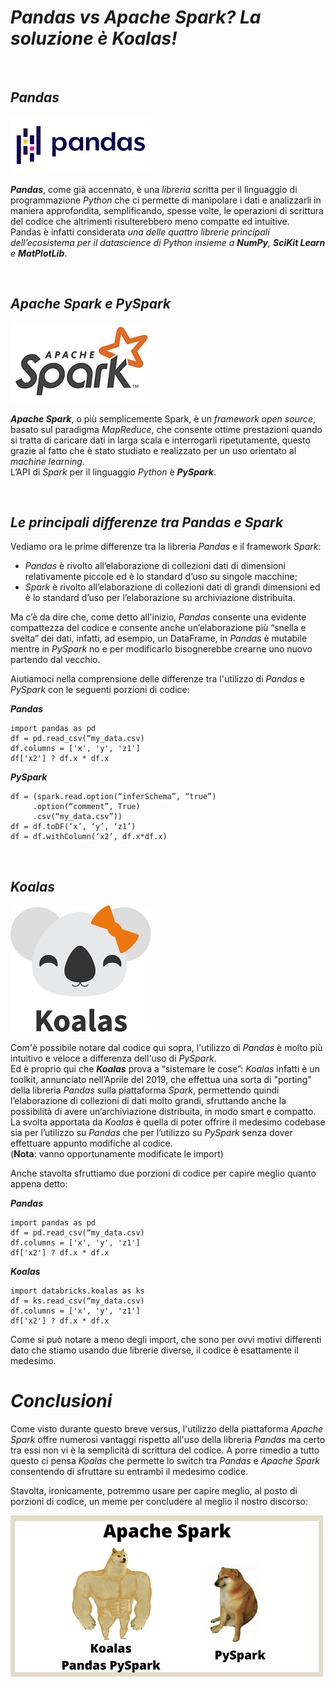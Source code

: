 # _Pandas vs Apache Spark? La soluzione è **Koalas**!_

<br>

## _Pandas_ <br>

![alt-text](pandas.png "Pandas") <br>

**_Pandas_**, come già accennato, è una _libreria_ scritta per il linguaggio di programmazione _Python_ che ci permette di manipolare i dati e analizzarli in maniera approfondita, semplificando, spesse volte, le operazioni di scrittura del codice che altrimenti risulterebbero meno compatte ed intuitive.<br>
Pandas è infatti considerata _una delle quattro librerie principali dell’ecosistema per il datascience di Python insieme a **NumPy**, **SciKit Learn** e **MatPlotLib**_.

<br>

## _Apache Spark e PySpark_ <br>

![alt-text](apache-spark-copertina.png "Apache Spark") <br>

**_Apache Spark_**, o più semplicemente Spark, è un _framework open source_, basato sul paradigma _MapReduce_, che consente ottime prestazioni quando si tratta di caricare dati in larga scala e interrogarli ripetutamente, questo grazie al fatto che è stato studiato e realizzato per un uso orientato al _machine learning_.<br>
L’API di _Spark_ per il linguaggio _Python_ è **_PySpark_**.

<br>

## _Le principali differenze tra Pandas e Spark_ <br>
Vediamo ora le prime differenze tra la libreria _Pandas_ e il framework _Spark_:
- _Pandas_ è rivolto all’elaborazione di collezioni dati di dimensioni relativamente piccole ed è lo standard d’uso su singole macchine;
- _Spark_ è rivolto all’elaborazione di collezioni dati di grandi dimensioni ed è lo standard d’uso per l’elaborazione su archiviazione distribuita.

Ma c’è da dire che, come detto all'inizio, _Pandas_ consente una evidente compattezza del codice e consente anche un’elaborazione più “snella e svelta” dei dati, infatti, ad esempio, un DataFrame, in _Pandas_ è mutabile mentre in _PySpark_ no e per modificarlo bisognerebbe crearne uno nuovo partendo dal vecchio.

Aiutiamoci nella comprensione delle differenze tra l'utilizzo di _Pandas_ e _PySpark_ con le seguenti porzioni di codice:

**_Pandas_**
```
import pandas as pd
df = pd.read_csv(“my_data.csv)
df.columns = ['x', 'y', 'z1']
df['x2'] ? df.x * df.x
```


**_PySpark_**
```
df = (spark.read.option(“inferSchema”, “true”)
     .option(“comment”, True)
     .csv(“my_data.csv”))
df = df.toDF(‘x’, ‘y’, ‘z1’)
df = df.withColumn(‘x2’, df.x*df.x)
```

<br>

## _Koalas_ <br>

![alt-text](koalas-logo.png "Koalas")  <br>

Com'è possibile notare dal codice qui sopra, l'utilizzo di _Pandas_ è molto più intuitivo e veloce a differenza dell'uso di _PySpark_. <br>
Ed è proprio qui che **_Koalas_** prova a “sistemare le cose”: _Koalas_ infatti è un toolkit, annunciato nell’Aprile del 2019, che effettua una sorta di "porting" della libreria _Pandas_ sulla piattaforma _Spark_, permettendo quindi l’elaborazione di collezioni di dati molto grandi, sfruttando anche la possibilità di avere un’archiviazione distribuita, in modo smart e compatto.<br>
La svolta apportata da _Koalas_ è quella di poter offrire il medesimo codebase sia per l’utilizzo su _Pandas_ che per l’utilizzo su _PySpark_ senza dover effettuare appunto modifiche al codice. <br>
(**Nota**: vanno opportunamente modificate le import)

Anche stavolta sfruttiamo due porzioni di codice per capire meglio quanto appena detto:

**_Pandas_**
```
import pandas as pd
df = pd.read_csv(“my_data.csv)
df.columns = ['x', 'y', 'z1']
df['x2'] ? df.x * df.x
```

**_Koalas_**
```
import databricks.koalas as ks
df = ks.read_csv(“my_data.csv)
df.columns = ['x', 'y', 'z1']
df['x2'] ? df.x * df.x
```

Come si può notare a meno degli import, che sono per ovvi motivi differenti dato che stiamo usando due librerie diverse, il codice è esattamente il medesimo.


# _Conclusioni_
Come visto durante questo breve versus, l'utilizzo della piattaforma _Apache Spark_ offre numerosi vantaggi rispetto all'uso della libreria _Pandas_ ma certo tra essi non vi è la semplicità di scrittura del codice.
A porre rimedio a tutto questo ci pensa _Koalas_ che permette lo switch tra _Pandas_ e _Apache Spark_ consentendo di sfruttare su entrambi il medesimo codice.

Stavolta, ironicamente, potremmo usare per capire meglio, al posto di porzioni di codice, un meme per concludere al meglio il nostro discorso:

![alt-text](meme_Pandas_Spark_Koalas.png "Meme_Conclusivo")
